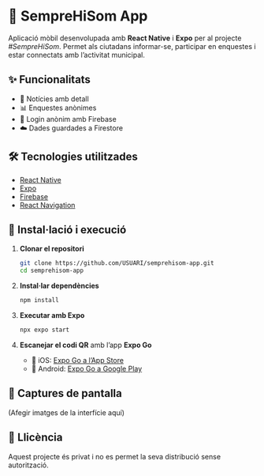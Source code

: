 # 📱 SempreHiSom App

Aplicació mòbil desenvolupada amb **React Native** i **Expo** per al projecte _#SempreHiSom_. Permet als ciutadans informar-se, participar en enquestes i estar connectats amb l’activitat municipal.

## ✨ Funcionalitats

- 📰 Notícies amb detall
- 📊 Enquestes anònimes
- 🔐 Login anònim amb Firebase
- ☁️ Dades guardades a Firestore

## 🛠️ Tecnologies utilitzades

- [React Native](https://reactnative.dev/)
- [Expo](https://expo.dev/)
- [Firebase](https://firebase.google.com/)
- [React Navigation](https://reactnavigation.org/)

## 🚀 Instal·lació i execució

1. **Clonar el repositori**

   ```bash
   git clone https://github.com/USUARI/semprehisom-app.git
   cd semprehisom-app
   ```

2. **Instal·lar dependències**

   ```bash
   npm install
   ```

3. **Executar amb Expo**

   ```bash
   npx expo start
   ```

4. **Escanejar el codi QR** amb l’app **Expo Go**

   - 📱 iOS: [Expo Go a l’App Store](https://apps.apple.com/app/expo-go/id982107779)
   - 📱 Android: [Expo Go a Google Play](https://play.google.com/store/apps/details?id=host.exp.exponent)

## 📸 Captures de pantalla

(Afegir imatges de la interfície aquí)

## 📄 Llicència

Aquest projecte és privat i no es permet la seva distribució sense autorització.
